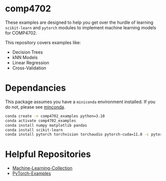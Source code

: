 # comp4702
These examples are designed to help you get over the hurdle of learning ```scikit-learn``` and ```pytorch``` modules to implement machine learning models for COMP4702.

This repository covers examples like:
* Decision Trees
* kNN Models
* Linear Regression
* Cross-Validation

# Dependancies
This package assumes you have a ```miniconda``` environment installed. If you do not, please see [minconda](https://docs.conda.io/projects/miniconda/en/latest/).
```bash
conda create -n comp4702_examples python=3.10
conda activate comp4702_examples
conda install numpy matplotlib pandas
conda install scikit-learn
conda install pytorch torchvision torchaudio pytorch-cuda=11.8 -c pytorch -c nvidia
```

# Helpful Repositories
* [Machine-Learning-Collection](https://github.com/aladdinpersson/Machine-Learning-Collection)
* [PyTorch-Examples](https://github.com/pytorch/examples) 